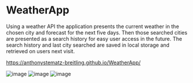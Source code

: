 # WeatherApp
Using a weather API  the application presents the current weather in the chosen city and forecast for the next five days. Then those searched cities are presented as a search history for easy user access in the future.
The search history and last city searched are saved in local storage and retrieved on users next visit. 

https://anthonystematz-breitling.github.io/WeatherApp/

![image](https://user-images.githubusercontent.com/64037800/89344307-4e328580-d66b-11ea-8216-f93313b8c5da.png)
![image](https://user-images.githubusercontent.com/64037800/87882120-9abb6700-c9c3-11ea-9675-16c88f59a5c7.png)
![image](https://user-images.githubusercontent.com/64037800/89344486-93ef4e00-d66b-11ea-9da5-01f6f55f25c2.png)

